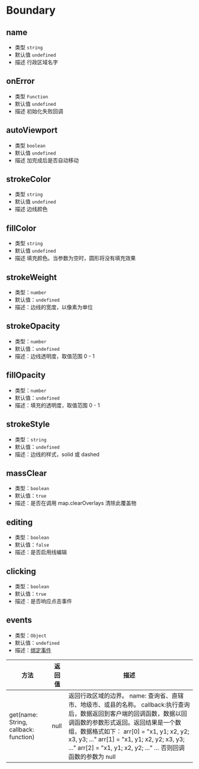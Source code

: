 # Boundary

## name

- 类型 `string`
- 默认值 `undefined`
- 描述 行政区域名字

## onError

- 类型 `Function`
- 默认值 `undefined`
- 描述 初始化失败回调

## autoViewport

- 类型 `boolean`
- 默认值 `undefined`
- 描述 加完成后是否自动移动

## strokeColor

- 类型 `string`
- 默认值 `undefined`
- 描述 边线颜色

## fillColor

- 类型 `string`
- 默认值 `undefined`
- 描述 填充颜色。当参数为空时，圆形将没有填充效果

## strokeWeight

- 类型：`number`
- 默认值：`undefined`
- 描述：边线的宽度，以像素为单位

## strokeOpacity

- 类型：`number`
- 默认值：`undefined`
- 描述：边线透明度，取值范围 0 - 1

## fillOpacity

- 类型：`number`
- 默认值：`undefined`
- 描述：填充的透明度，取值范围 0 - 1

## strokeStyle

- 类型：`string`
- 默认值：`undefined`
- 描述：边线的样式，solid 或 dashed

## massClear

- 类型：`boolean`
- 默认值：`true`
- 描述：是否在调用 map.clearOverlays 清除此覆盖物

## editing

- 类型：`boolean`
- 默认值：`false`
- 描述：是否启用线编辑

## clicking

- 类型：`boolean`
- 默认值：`true`
- 描述：是否响应点击事件

## events

- 类型：`Object`
- 默认值：`undefined`
- 描述：[绑定事件](http://lbsyun.baidu.com/cms/jsapi/reference/jsapi_reference_3_0.html#a7b54)

| 方法                                  | 返回值 | 描述                                                                                                                                                                                                                                                                                                                       |
| ------------------------------------- | ------ | -------------------------------------------------------------------------------------------------------------------------------------------------------------------------------------------------------------------------------------------------------------------------------------------------------------------------- |
| get(name: String, callback: function) | null   | 返回行政区域的边界。 name: 查询省、直辖市、地级市、或县的名称。 callback:执行查询后，数据返回到客户端的回调函数，数据以回调函数的参数形式返回。返回结果是一个数组，数据格式如下： arr[0] = "x1, y1; x2, y2; x3, y3; ..." arr[1] = "x1, y1; x2, y2; x3, y3; ..." arr[2] = "x1, y1; x2, y2; ..." … 否则回调函数的参数为 null |
